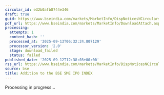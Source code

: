 ```yaml
---
circular_id: e32b0afb8744e346
draft: true
guid: https://www.bseindia.com/markets/MarketInfo/DispNoticesNCirculars.aspx?Noticeid={35268786-8815-4B01-9653-BF5DC52E68E6}&noticeno=20250912-85&dt=09/12/2025&icount=85&totcount=103&flag=0
pdf_url: https://www.bseindia.com/markets/MarketInfo/DownloadAttach.aspx?id=20250912-85&attachedId=
processing:
  attempts: 1
  content_hash: ''
  processed_at: '2025-09-13T06:32:24.807129'
  processor_version: '2.0'
  stage: download_failed
  status: failed
published_date: '2025-09-12T12:38:03+00:00'
rss_url: https://www.bseindia.com/markets/MarketInfo/DispNoticesNCirculars.aspx?Noticeid={35268786-8815-4B01-9653-BF5DC52E68E6}&noticeno=20250912-85&dt=09/12/2025&icount=85&totcount=103&flag=0
source: bse
title: Addition to the BSE SME IPO INDEX
---
```


Processing in progress...